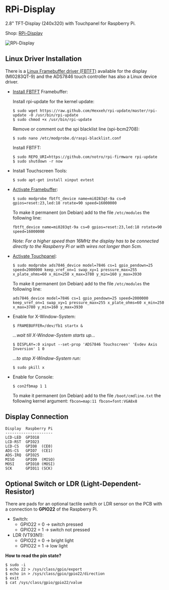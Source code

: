 # RPi-Display
2.8" TFT-Display (240x320) with Touchpanel for Raspberry Pi.

Shop: [RPi-Display](http://www.watterott.com/en/RPi-Display)

![RPi-Display](https://raw.github.com/watterott/RPi-Display/master/img/rpi-display.jpg)


## Linux Driver Installation

There is a [Linux Framebuffer driver (FBTFT)](https://github.com/notro/fbtft/wiki) available for the display (MI0283QT-9) and the ADS7846 touch controller has also a Linux device driver.

* [Install FBTFT](https://github.com/notro/fbtft/wiki#install) Framebuffer:

    Install rpi-update for the kernel update:
    ```
    $ sudo wget https://raw.github.com/Hexxeh/rpi-update/master/rpi-update -O /usr/bin/rpi-update
    $ sudo chmod +x /usr/bin/rpi-update
    ```

    Remove or comment out the spi blacklist line (spi-bcm2708):
    ```
    $ sudo nano /etc/modprobe.d/raspi-blacklist.conf
    ```

    Install FBTFT:
    ```
    $ sudo REPO_URI=https://github.com/notro/rpi-firmware rpi-update
    $ sudo shutdown -r now
    ```

* Install Touchscreen Tools:

    ```
    $ sudo apt-get install xinput evtest
    ```

* [Activate Framebuffer](https://github.com/notro/fbtft/wiki#enable-driver):

    ```
    $ sudo modprobe fbtft_device name=mi0283qt-9a cs=0 gpios=reset:23,led:18 rotate=90 speed=16000000
    ```

    To make it permanent (on Debian) add to the file ```/etc/modules``` the following line:
    ```
    fbtft_device name=mi0283qt-9a cs=0 gpios=reset:23,led:18 rotate=90 speed=16000000
    ```

    *Note: For a higher speed than 16MHz the display has to be connected directly to the Raspberry Pi or with wires not longer than 5cm.*

* [Activate Touchpanel](https://github.com/notro/fbtft/wiki/Touchpanel#watterott-mi0283qt-9a):

    ```
    $ sudo modprobe ads7846_device model=7846 cs=1 gpio_pendown=25 speed=2000000 keep_vref_on=1 swap_xy=1 pressure_max=255 x_plate_ohms=60 x_min=250 x_max=3780 y_min=160 y_max=3930
    ```

    To make it permanent (on Debian) add to the file ```/etc/modules``` the following line:
    ```
    ads7846_device model=7846 cs=1 gpio_pendown=25 speed=2000000 keep_vref_on=1 swap_xy=1 pressure_max=255 x_plate_ohms=60 x_min=250 x_max=3780 y_min=160 y_max=3930
    ```

* Enable for X-Window-System:

    ```
    $ FRAMEBUFFER=/dev/fb1 startx & 
    ```

    *...wait till X-Window-System starts up...*

    ```
    $ DISPLAY=:0 xinput --set-prop 'ADS7846 Touchscreen' 'Evdev Axis Inversion' 1 0
    ```

   *...to stop X-Window-System run:*

    ```
   $ sudo pkill x
    ```

* Enable for Console:

    ```
    $ con2fbmap 1 1
    ```

    To make it permanent (on Debian) add to the file ```/boot/cmdline.txt``` the following kernel argument: ```fbcon=map:11 fbcon=font:VGA8x8```


## Display Connection

```
Display  Raspberry Pi
---------------------
LCD-LED  GPIO18
LCD-RST  GPIO23
LCD-CS   GPIO8  (CE0)
ADS-CS   GPIO7  (CE1)
ADS-IRQ  GPIO25
MISO     GPIO9  (MISO)
MOSI     GPIO10 (MOSI)
SCK      GPIO11 (SCK)
```


## Optional Switch or LDR (Light-Dependent-Resistor)

There are pads for an optional tactile switch or LDR sensor on the PCB with a connection to **GPIO22** of the Raspberry Pi.
* Switch:
  * GPIO22 = 0 -> switch pressed
  * GPIO22 = 1 -> switch not pressed
* LDR (VT93N1):
  * GPIO22 = 0 -> bright light
  * GPIO22 = 1 -> low light

**How to read the pin state?**
```
$ sudo -i
$ echo 22 > /sys/class/gpio/export
$ echo in > /sys/class/gpio/gpio22/direction
$ exit
$ cat /sys/class/gpio/gpio22/value
```
